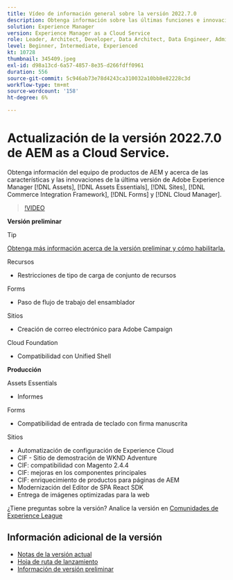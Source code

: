 ```yaml
---
title: Vídeo de información general sobre la versión 2022.7.0
description: Obtenga información sobre las últimas funciones e innovaciones de la versión 2022.7.0 para Adobe Experience Manager [!DNL Assets Essentials], [!DNL Sites], [!DNL Screens], [!DNL Forms] y [!DNL Cloud Foundation].
solution: Experience Manager
version: Experience Manager as a Cloud Service
role: Leader, Architect, Developer, Data Architect, Data Engineer, Admin, User
level: Beginner, Intermediate, Experienced
kt: 10728
thumbnail: 345409.jpeg
exl-id: d98a13cd-6a57-4857-8e35-d266fdff0961
duration: 556
source-git-commit: 5c946ab73e78d4243ca310032a10bb8e82228c3d
workflow-type: tm+mt
source-wordcount: '158'
ht-degree: 6%

---
```


# Actualización de la versión 2022.7.0 de AEM as a Cloud Service.

Obtenga información del equipo de productos de AEM y acerca de las características y las innovaciones de la última versión de Adobe Experience Manager [!DNL Assets], [!DNL Assets Essentials], [!DNL Sites], [!DNL Commerce Integration Framework], [!DNL Forms] y [!DNL Cloud Manager].

>[!VIDEO](https://video.tv.adobe.com/v/3454199/?quality=12&learn=on&captions=spa)

**Versión preliminar**

>[!TIP]
>
>[Obtenga más información acerca de la versión preliminar y cómo habilitarla.](https://experienceleague.adobe.com/docs/experience-manager-cloud-service/content/release-notes/prerelease.html?lang=es)

Recursos

* Restricciones de tipo de carga de conjunto de recursos

Forms

* Paso de flujo de trabajo del ensamblador

Sitios

* Creación de correo electrónico para Adobe Campaign

Cloud Foundation

* Compatibilidad con Unified Shell

**Producción**

Assets Essentials

* Informes

Forms

* Compatibilidad de entrada de teclado con firma manuscrita

Sitios

* Automatización de configuración de Experience Cloud
* CIF - Sitio de demostración de WKND Adventure
* CIF: compatibilidad con Magento 2.4.4
* CIF: mejoras en los componentes principales
* CIF: enriquecimiento de productos para páginas de AEM
* Modernización del Editor de SPA React SDK
* Entrega de imágenes optimizadas para la web

¿Tiene preguntas sobre la versión?  Analice la versión en [Comunidades de Experience League](https://adobe.ly/3paYDAo)

## Información adicional de la versión

* [Notas de la versión actual](https://experienceleague.adobe.com/docs/experience-manager-cloud-service/content/release-notes/home.html?lang=es)
* [Hoja de ruta de lanzamiento](https://experienceleague.adobe.com/docs/experience-manager-release-information/aem-release-updates/update-releases-roadmap.html?lang=es)
* [Información de versión preliminar](https://experienceleague.adobe.com/docs/experience-manager-cloud-service/content/release-notes/prerelease.html?lang=es)
